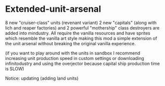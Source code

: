 # Extended-unit-arsenal

8 new "cruiser-class" units (revenant variant)
2 new "capitals" (along with lich and reaper factories)
and 2 powerful "mothership" class destroyers are added into 
mindustry. All require the vanilla resources and have sprites which 
resemble the vanilla art style making this mod a simple extension of 
the unit arsenal without breaking the original vanilla experience.


(if you want to play around with the units in sandbox
I recommend increasing unit production
speed in custom settings or downloading infinitodustry and using the 
overjector because capital ship production time
is SLOW)

Notice: updating (adding land units)

